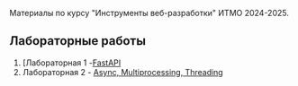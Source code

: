 Материалы по курсу "Инструменты веб-разработки" ИТМО 2024-2025.

## Лабораторные работы
1. [Лабораторная 1 -[FastAPI](lab1.md)
2. Лабораторная 2 - [Async, Multiprocessing, Threading](lab2.md)

